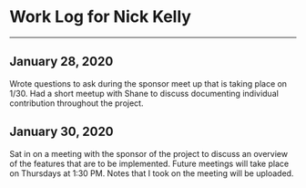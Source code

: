 # Work Log for Nick Kelly
_____________________________

## January 28, 2020

 Wrote questions to ask during the sponsor meet up that is taking place on 1/30. Had a short meetup with Shane to discuss documenting individual contribution throughout the project.

## January 30, 2020

Sat in on a meeting with the sponsor of the project to discuss an overview of the features that are to be implemented. Future meetings will take place on Thursdays at 1:30 PM. Notes that I took on the meeting will be uploaded.
